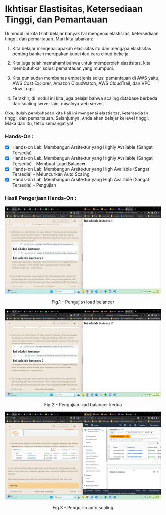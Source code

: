 # Ikhtisar Elastisitas, Ketersediaan Tinggi, dan Pemantauan

Di modul ini kita telah belajar banyak hal mengenai elastisitas, ketersediaan tinggi, dan pemantauan. Mari kita jabarkan:

1. Kita belajar mengenai apakah elastisitas itu dan mengapa elastisitas penting bahkan merupakan kunci dari cara cloud bekerja. 

2. Kita juga telah memahami bahwa untuk memperoleh elastisitas, kita membutuhkan solusi pemantauan yang mumpuni.

3. Kita pun sudah membahas empat jenis solusi pemantauan di AWS yaitu, AWS Cost Explorer, Amazon CloudWatch, AWS CloudTrail, dan VPC Flow Logs.

4. Terakhir, di modul ini kita juga belajar bahwa scaling database berbeda dari scaling server lain, misalnya web server. 

Oke, itulah pembahasan kita kali ini mengenai elastisitas, ketersediaan tinggi, dan pemantauan. Selanjutnya, Anda akan belajar ke level tinggi. Maka dari itu, tetap semangat ya!

### Hands-On : 
- [x] Hands-on Lab: Membangun Arsitektur yang Highly Available (Sangat Tersedia) 
- [x] Hands-on Lab: Membangun Arsitektur yang Highly Available (Sangat Tersedia) - Membuat Load Balancer
- [x] Hands-on Lab: Membangun Arsitektur yang High Available (Sangat Tersedia) - Meluncurkan Auto Scaling
- [x] Hands-on Lab: Membangun Arsitektur yang High Available (Sangat Tersedia) - Pengujian

### Hasil Pengerjaan Hands-On :

<div align="center">
<img src="./image/Hands-On-8-1.png" alt="Pengujian load balancer"/>
<p> Fig.1 - Pengujian load balancer </p>

<img src="./image/Hands-On-8-2.png" alt="Pengujian load balancer kedua"/>
<p> Fig.2 - Pengujian load balancer kedua </p>

<img src="./image/Hands-On-8-3.png" alt="Pengujian auto scaling"/>
<p> Fig.3 - Pengujian auto scaling <p>
</div>

